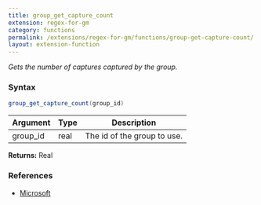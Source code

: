 ```yaml
---
title: group_get_capture_count
extension: regex-for-gm
category: functions
permalink: /extensions/regex-for-gm/functions/group-get-capture-count/
layout: extension-function
---
```


_Gets the number of captures captured by the group._

### Syntax ###
```cs
group_get_capture_count(group_id)
```

| Argument | Type | Description |
| --- | --- | --- |
| group_id | real | The id of the group to use. |

**Returns:** Real

### References ###

* [Microsoft](https://docs.microsoft.com/en-us/dotnet/api/system.text.regularexpressions.capturecollection.count?view=netframework-4.7#System_Text_RegularExpressions_CaptureCollection_Count)

